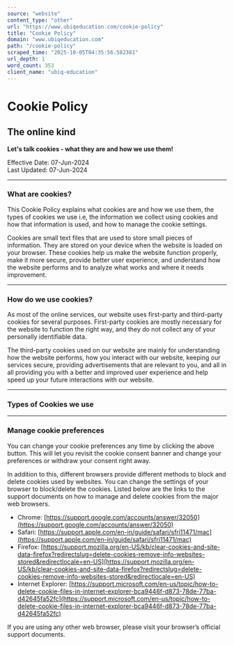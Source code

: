 ```yaml
---
source: "website"
content_type: "other"
url: "https://www.ubiqeducation.com/cookie-policy"
title: "Cookie Policy"
domain: "www.ubiqeducation.com"
path: "/cookie-policy"
scraped_time: "2025-10-05T04:35:56.582381"
url_depth: 1
word_count: 353
client_name: "ubiq-education"
---
```


# Cookie Policy

## The online kind

**Let's talk cookies - what they are and how we use them!**

Effective Date: 07-Jun-2024  
Last Updated: 07-Jun-2024

---

### What are cookies?

This Cookie Policy explains what cookies are and how we use them, the types of cookies we use i.e, the information we collect using cookies and how that information is used, and how to manage the cookie settings.

Cookies are small text files that are used to store small pieces of information. They are stored on your device when the website is loaded on your browser. These cookies help us make the website function properly, make it more secure, provide better user experience, and understand how the website performs and to analyze what works and where it needs improvement.

---

### How do we use cookies?

As most of the online services, our website uses first-party and third-party cookies for several purposes. First-party cookies are mostly necessary for the website to function the right way, and they do not collect any of your personally identifiable data.

The third-party cookies used on our website are mainly for understanding how the website performs, how you interact with our website, keeping our services secure, providing advertisements that are relevant to you, and all in all providing you with a better and improved user experience and help speed up your future interactions with our website.

---

### Types of Cookies we use

---

### Manage cookie preferences

You can change your cookie preferences any time by clicking the above button. This will let you revisit the cookie consent banner and change your preferences or withdraw your consent right away.

In addition to this, different browsers provide different methods to block and delete cookies used by websites. You can change the settings of your browser to block/delete the cookies. Listed below are the links to the support documents on how to manage and delete cookies from the major web browsers.

*   Chrome: [https://support.google.com/accounts/answer/32050](https://support.google.com/accounts/answer/32050)
*   Safari: [https://support.apple.com/en-in/guide/safari/sfri11471/mac](https://support.apple.com/en-in/guide/safari/sfri11471/mac)
*   Firefox: [https://support.mozilla.org/en-US/kb/clear-cookies-and-site-data-firefox?redirectslug=delete-cookies-remove-info-websites-stored&redirectlocale=en-US](https://support.mozilla.org/en-US/kb/clear-cookies-and-site-data-firefox?redirectslug=delete-cookies-remove-info-websites-stored&redirectlocale=en-US)
*   Internet Explorer: [https://support.microsoft.com/en-us/topic/how-to-delete-cookie-files-in-internet-explorer-bca9446f-d873-78de-77ba-d42645fa52fc](https://support.microsoft.com/en-us/topic/how-to-delete-cookie-files-in-internet-explorer-bca9446f-d873-78de-77ba-d42645fa52fc)

If you are using any other web browser, please visit your browser’s official support documents.